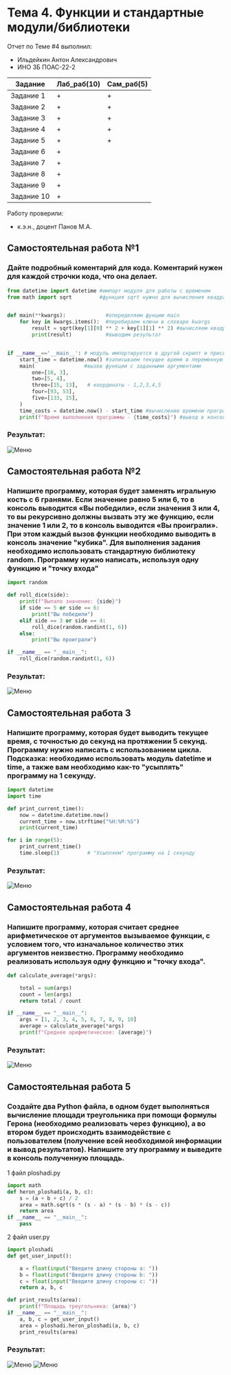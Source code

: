 # Тема 4. Функции и стандартные модули/библиотеки
Отчет по Теме #4 выполнил:
- Ильдейкин Антон Александрович
- ИНО ЗБ ПОАС-22-2

| Задание | Лаб_раб(10) | Сам_раб(5) |
| ------ | ------ | ------ |
| Задание 1 | + | + |
| Задание 2 | + | + |
| Задание 3 | + | + |
| Задание 4 | + | + |
| Задание 5 | + | + |
| Задание 6 | + |  |
| Задание 7 | + |  |
| Задание 8 | + |  |
| Задание 9 | + |  |
| Задание 10 | + |  |


Работу проверили:
- к.э.н., доцент Панов М.А.
## Самостоятельная работа №1
### Дайте подробный коментарий для кода. Коментарий нужен для каждой строчки кода, что она делает.

```python
from datetime import datetime #импорт модуля для работы с временем
from math import sqrt         #функция sqrt нужнo для вычисления квадратного корня


def main(**kwargs):             #опеределяем фунцию main
    for key in kwargs.items():  #перебираем ключи в словаре kwargs
        result = sqrt(key[1][0] ** 2 + key[1][1] ** 2) #вычисляем квадратный корень из координат
        print(result)           #выводим результат


if __name__=='__main__': # модуль импортируется в другой скрипт и присваивает имя main
    start_time = datetime.now() #записываем текущее время в переменную
    main(                #вызов функции с заданными аргументами
        one=[10, 3],
        two=[5, 4],
        three=[15, 13],   # координаты - 1,2,3,4,5 
        four=[93, 53],
        five=[133, 15],
    )
    time_costs = datetime.now() - start_time #вычисление времени программы
    print(f"Время выполнения программы - {time_costs}") #вывод в консоль времени выполнения программы
```
### Результат:
![Меню](https://github.com/Dirtzzz/Tema_4/blob/main/4.1.png)

## Самостоятельная работа №2
### Напишите программу, которая будет заменять игральную кость с 6 гранями. Если значение равно 5 или 6, то в консоль выводится «Вы победили», если значения 3 или 4, то вы рекурсивно должны вызвать эту же функцию, если значение 1 или 2, то в консоль выводится «Вы проиграли». При этом каждый вызов функции необходимо выводить в консоль значение "кубика". Для выполнения задания необходимо использовать стандартную библиотеку random. Программу нужно написать, используя одну функцию и "точку входа"

```python
import random

def roll_dice(side):
    print(f"Выпало значение: {side}")
    if side == 5 or side == 6:
        print("Вы победили")
    elif side == 3 or side == 4:
        roll_dice(random.randint(1, 6))
    else:
        print("Вы проиграли")

if __name__ == "__main__":
    roll_dice(random.randint(1, 6))
```

### Результат:
![Меню](https://github.com/Dirtzzz/Tema_4/blob/main/4.2.png)

## Самостоятельная работа 3
### Напишите программу, которая будет выводить текущее время, с точностью до секунд на протяжении 5 секунд. Программу нужно написать с использованием цикла. Подсказка: необходимо использовать модуль datetime и time, а также вам необходимо как-то "усыплять" программу на 1 секунду.

```python
import datetime
import time

def print_current_time():
    now = datetime.datetime.now()
    current_time = now.strftime("%H:%M:%S")
    print(current_time)

for i in range(5):
    print_current_time()
    time.sleep(1)         # "Усыпляем" программу на 1 секунду
```

### Результат:
![Меню](https://github.com/Dirtzzz/Tema_4/blob/main/4.3.png)

## Самостоятельная работа 4
### Напишите программу, которая считает среднее арифметическое от аргументов вызываемое функции, с условием того, что изначальное количество этих аргументов неизвестно. Программу необходимо реализовать используя одну функцию и "точку входа".

```python
def calculate_average(*args):

    total = sum(args) 
    count = len(args)
    return total / count

if __name__ == "__main__":
    args = [1, 2, 3, 4, 5, 6, 7, 8, 9, 10]
    average = calculate_average(*args)
    print(f"Среднее арифметическое: {average}")
```

### Результат:
![Меню](https://github.com/Dirtzzz/Tema_4/blob/main/4.4.png)

## Самостоятельная работа 5
### Создайте два Python файла, в одном будет выполняться вычисление площади треугольника при помощи формулы Герона (необходимо реализовать через функцию), а во втором будет происходить взаимодействие с пользователем (получение всей необходимой информации и вывод результатов). Напишите эту программу и выведите в консоль полученную площадь.
1 файл ploshadi.py
```python
import math
def heron_ploshadi(a, b, c):
    s = (a + b + c) / 2
    area = math.sqrt(s * (s - a) * (s - b) * (s - c))
    return area
if __name__ == "__main__":
    pass
```
2 файл user.py
```python
import ploshadi
def get_user_input():

    a = float(input("Введите длину стороны a: "))
    b = float(input("Введите длину стороны b: "))
    c = float(input("Введите длину стороны c: "))
    return a, b, c

def print_results(area):
    print(f"Площадь треугольника: {area}")
if __name__ == "__main__":
    a, b, c = get_user_input()
    area = ploshadi.heron_ploshadi(a, b, c)
    print_results(area)
```
### Результат:
![Меню](https://github.com/Dirtzzz/Tema_4/blob/main/4.5%20ploshadi.png)
![Меню](https://github.com/Dirtzzz/Tema_4/blob/main/4.5%20user.png)

